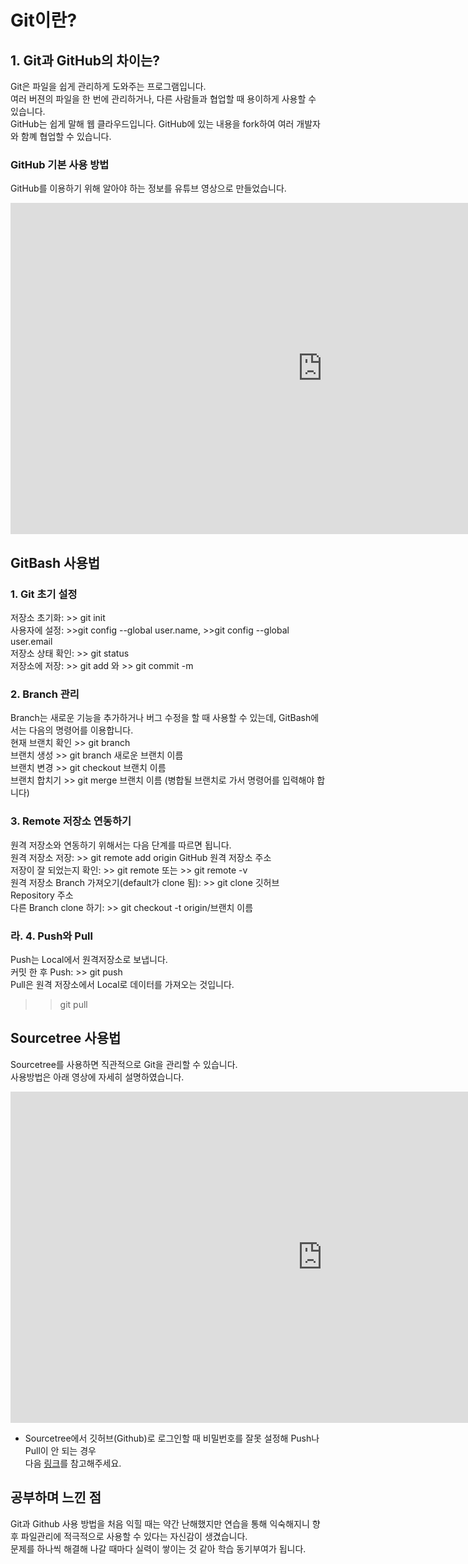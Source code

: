 # Git이란?
## 1. Git과 GitHub의 차이는?
Git은 파일을 쉽게 관리하게 도와주는 프로그램입니다. <br>
여러 버젼의 파일을 한 번에 관리하거나, 다른 사람들과 협업할 때 용이하게 사용할 수 있습니다.<br>
GitHub는 쉽게 말해 웹 클라우드입니다. GitHub에 있는 내용을 fork하여 여러 개발자와 함꼐 협업할 수 있습니다. <br>

### GitHub 기본 사용 방법
GitHub를 이용하기 위해 알아야 하는 정보를 유튜브 영상으로 만들었습니다.
<iframe width="998" height="530" src="https://www.youtube.com/embed/fCC2SRMziJQ" title="YouTube video player" frameborder="0" allow="accelerometer; autoplay; clipboard-write; encrypted-media; gyroscope; picture-in-picture" allowfullscreen></iframe><br>


## GitBash 사용법
### 1. Git 초기 설정
저장소 초기화: >> git init <br>
사용자에 설정: >>git config --global user.name,  >>git config --global user.email <br>
저장소 상태 확인: >> git status<br>
저장소에 저장: >> git add 와 >> git commit -m<br>

### 2. Branch 관리
Branch는 새로운 기능을 추가하거나 버그 수정을 할 때 사용할 수 있는데, GitBash에서는 다음의 명령어를 이용합니다.<br>
현재 브랜치 확인 >> git branch<br>
브랜치 생성 >> git branch 새로운 브랜치 이름<br>
브랜치 변경 >> git checkout 브랜치 이름<br>
브랜치 합치기 >> git merge 브랜치 이름 (병합될 브랜치로 가서 명령어를 입력해야 합니다)<br>

### 3. Remote 저장소 연동하기
원격 저장소와 연동하기 위해서는 다음 단계를 따르면 됩니다.<br>
원격 저장소 저장: >> git remote add origin GitHub 원격 저장소 주소<br>
저장이 잘 되었는지 확인: >> git remote 또는 >> git remote -v<br>
원격 저장소 Branch 가져오기(default가 clone 됨): >> git clone 깃허브 Repository 주소<br>
다른 Branch clone 하기: >> git checkout -t origin/브랜치 이름<br>

### 라. 4. Push와 Pull
Push는 Local에서 원격저장소로 보냅니다.<br>
커밋 한 후 Push: >> git push<br>
Pull은 원격 저장소에서 Local로 데이터를 가져오는 것입니다.<br>
>> git pull<br>

## Sourcetree 사용법
Sourcetree를 사용하면 직관적으로 Git을 관리할 수 있습니다.<br>
사용방법은 아래 영상에 자세히 설명하였습니다.<br>
<iframe width="998" height="530" src="https://www.youtube.com/embed/km2_F3--S6U" title="YouTube video player" frameborder="0" allow="accelerometer; autoplay; clipboard-write; encrypted-media; gyroscope; picture-in-picture" allowfullscreen></iframe><br>

* Sourcetree에서 깃허브(Github)로 로그인할 때 비밀번호를 잘못 설정해 Push나 Pull이 안 되는 경우<br>
다음 [링크](https://stackoverflow.com/questions/45690641/sourcetree-wont-let-me-delete-password)를 참고해주세요.

## 공부하며 느낀 점
Git과 Github 사용 방법을 처음 익힐 때는 약간 난해했지만 연습을 통해 익숙해지니 향후 파일관리에 적극적으로 사용할 수 있다는 자신감이 생겼습니다.<br>
문제를 하나씩 해결해 나갈 때마다 실력이 쌓이는 것 같아 학습 동기부여가 됩니다. 




